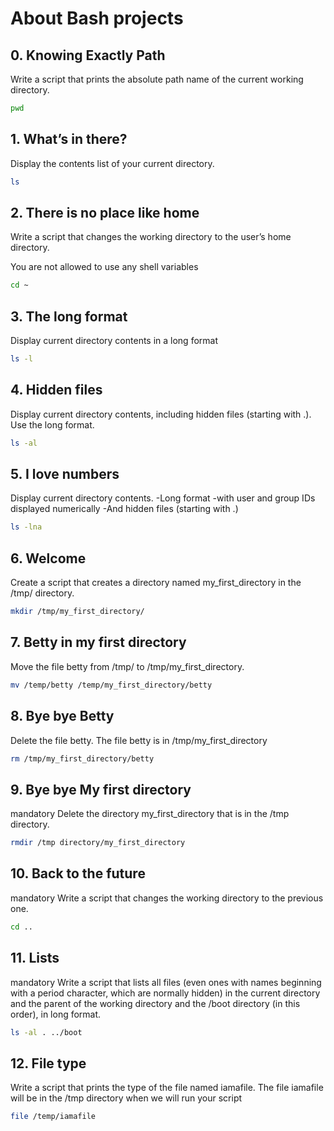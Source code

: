 # About Bash projects

## 0. Knowing Exactly Path
Write a script that prints the absolute path name of the current working directory.

```bash
pwd
```

## 1. What’s in there?
Display the contents list of your current directory.
```bash
ls
```
## 2. There is no place like home
Write a script that changes the working directory to the user’s home directory.

You are not allowed to use any shell variables
```bash
cd ~
```
## 3. The long format
Display current directory contents in a long format
```bash
ls -l
```
## 4. Hidden files
Display current directory contents, including hidden files (starting with .). Use the long format.
```bash
ls -al
```
## 5. I love numbers
Display current directory contents.
    -Long format
    -with user and group IDs displayed numerically
    -And hidden files (starting with .)
```bash
ls -lna
```
## 6. Welcome
Create a script that creates a directory named my_first_directory in the /tmp/ directory.
```bash
mkdir /tmp/my_first_directory/
```
## 7. Betty in my first directory
Move the file betty from /tmp/ to /tmp/my_first_directory.
```bash
mv /temp/betty /temp/my_first_directory/betty
```
## 8. Bye bye Betty
Delete the file betty.
The file betty is in /tmp/my_first_directory
```bash
rm /tmp/my_first_directory/betty
```
## 9. Bye bye My first directory
mandatory
Delete the directory my_first_directory that is in the /tmp directory.
```bash
rmdir /tmp directory/my_first_directory
```
## 10. Back to the future
mandatory
Write a script that changes the working directory to the previous one.
```bash
cd ..
```
## 11. Lists
mandatory
Write a script that lists all files (even ones with names beginning with a period character, which are normally hidden) in the current directory and the parent of the working directory and the /boot directory (in this order), in long format.
```bash
ls -al . ../boot
```
## 12. File type
Write a script that prints the type of the file named iamafile. The file iamafile will be in the /tmp directory when we will run your script
```bash
file /temp/iamafile
```